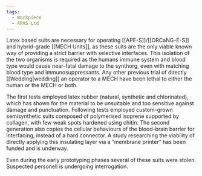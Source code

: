 ```yaml
---
tags:
  - Workpiece
  - APAS-Ltd
---
```

Latex based suits are necessary for operating [[APE-S]]/[[ORCaNG-E-S]] and hybrid-grade [[MECH Units]], as these suits are the only viable known way of providing a strict barrier with selective interfaces. This isolation of the two organisms is required as the humans immune system and blood type would cause near-fatal damage to the synthorg, even with matching blood type and immunosuppressants.
Any other previous trial of directly [[Wedding|wedding]] an operator to a MECH have been lethal to either the human or the MECH or both. 

The first tests employed latex rubber (natural, synthetic and chlorinated), which has shown for the material to be unsuitable and too sensitive against damage and punctuation. 
Following tests employed custom-grown semisynthetic suits composed of polymerised isoprene supported by collagen, with few weak spots hardened using chitin. The second generation also copies the cellular behaviours of the blood-brain barrier for interfacing, instead of a hard connector. 
A study researching the viability of directly applying this insulating layer via a ”membrane printer” has been funded and is underway.


Even during the early prototyping phases several of these suits were stolen. Suspected personell is undergoing interrogation. 